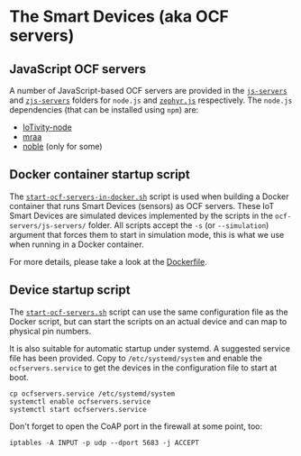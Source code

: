 # The Smart Devices (aka OCF servers)
## JavaScript OCF servers
A number of JavaScript-based OCF servers are provided in the [`js-servers`](./js-servers/) and [`zjs-servers`](./zjs-servers/) folders for `node.js` and [`zephyr.js`](https://github.com/01org/zephyr.js) respectively. The `node.js` dependencies (that can be installed using `npm`) are:
* [IoTivity-node](https://www.npmjs.com/package/iotivity-node)
* [mraa](https://www.npmjs.com/package/mraa)
* [noble](https://www.npmjs.com/package/noble) (only for some)

## Docker container startup script
The [`start-ocf-servers-in-docker.sh`](./start-ocf-servers-in-docker.sh) 
script is used when building a Docker container that runs Smart Devices 
(sensors) as OCF servers. 
These IoT Smart Devices are simulated devices implemented by the scripts 
in the `ocf-servers/js-servers/` folder. 
All scripts accept the `-s` (or `--simulation`) argument that forces them 
to start in simulation mode, 
this is what we use when running in a Docker container.

For more details, please take a look at the [Dockerfile](./Dockerfile).

[Docker]: https://www.docker.com/

## Device startup script
The [`start-ocf-servers.sh`](./start-ocf-servers.sh) 
script can use the same configuration file as the Docker script, 
but can start the scripts on an actual device and can map to physical
pin numbers.

It is also suitable for automatic startup under systemd.  A suggested
service file has been provided.  Copy to `/etc/systemd/system` and enable
the `ocfservers.service` to get the devices in the configuration file to 
start at boot.

    cp ocfservers.service /etc/systemd/system
    systemctl enable ocfservers.service
    systemctl start ocfservers.service

Don't forget to open the CoAP port in the firewall at some point, too:

    iptables -A INPUT -p udp --dport 5683 -j ACCEPT
